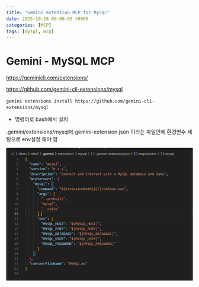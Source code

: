 ```yaml
---
title: "Gemini extension MCP for MySQL"
date: 2025-10-28 00:00:00 +0900
categories: [MCP]
tags: [mysql, mcp]
---
```


# Gemini - MySQL MCP

https://geminicli.com/extensions/

https://github.com/gemini-cli-extensions/mysql

`gemini extensions install https://github.com/gemini-cli-extensions/mysql`

- 명령어로 bash에서 설치

.gemini/extensions/mysql에 gemini-extension.json 이라는 파일안에 환경변수 세팅으로 env설정 해야 함

![Gemini MySQL MCP 설정](/assets/img/2.png)
